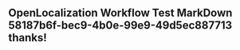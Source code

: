 <properties
ms.topic="hero-topic1"
ms.test1="hero-topic"
ms.test2="test"/>

## OpenLocalization Workflow Test MarkDown 58187b6f-bec9-4b0e-99e9-49d5ec887713 thanks!
